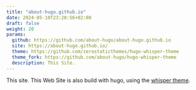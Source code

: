 ```yaml
---
title: "about-hugo.github.io"
date: 2024-05-10T23:28:56+02:00
draft: false
weight: 20
params:
  github: https://github.com/about-hugo/about-hugo.github.io
  site: https://about-hugo.github.io/
  theme: https://github.com/zerostaticthemes/hugo-whisper-theme
  theme_fork: https://github.com/about-hugo/hugo-whisper-theme
  description: This Site.
---
```


This site. This Web Site is also build with hugo, using the [whisper theme](/examples/whisper-theme).
